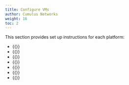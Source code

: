 ```yaml
---
title: Configure VMs
author: Cumulus Networks
weight: 16
toc: 2
---
```

This section provides set up instructions for each platform:

- {{<link url="VMware-vSphere-ESXi" text="VMware vSphere ESXi">}}
- {{<link url="VirtualBox" text="VirtualBox">}}
- {{<link url="KVM" text="KVM">}}
- {{<link url="ONIE-Virtual-Machine" text="ONIE Virtual Machine">}}
- {{<link url="Vagrant-and-VirtualBox" text="Vagrant and VirtualBox">}}
- {{<link url="Vagrant-and-KVM" text="Vagrant and KVM">}}
- {{<link url="GNS3-and-VirtualBox" text="GNS3 and VirtualBox">}}
